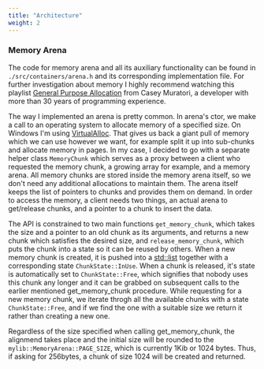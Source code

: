 ```yaml
---
title: "Architecture"
weight: 2
---
```


### Memory Arena 
The code for memory arena and all its auxiliary functionality can be found in `./src/containers/arena.h`
and its corresponding implementation file. For further investigation about memory I highly recommend watching this playlist [General Purpose Allocation](https://www.youtube.com/watch?v=MvDUe2evkHg&list=PLEMXAbCVnmY6Azbmzj3BiC3QRYHE9QoG7&ab_channel=MollyRocket) from Casey Muratori, a developer with more than 30 years of programming experience.

The way I implemented an arena is pretty common. In arena's ctor, we make a call to an operating system to allocate memory of a specified size. On Windows I'm using [VirtualAlloc](https://learn.microsoft.com/en-us/windows/win32/api/memoryapi/nf-memoryapi-virtualalloc). That gives us back a giant pull of memory which we can use however we want, 
for example split it up into sub-chunks and allocate memory in pages.
In my case, I decided to go with a separate helper class `MemoryChunk` which serves as a proxy between a client who requested the memory chunk, a growing array for example, and a memory arena. All memory chunks are stored inside the memory arena itself, 
so we don't need any additional allocations to maintain them. The arena itself keeps the list of pointers to chunks and provides them on demand. In order to access the memory, a client needs two things, an actual arena to get/release chunks, and a pointer 
to a chunk to insert the data.

The API is constrained to two main functions `get_memory_chunk`, which takes the size and a pointer to an old chunk as its arguments, and returns a new chunk which satisfies the desired size, and `release_memory_chunk`, which puts the chunk into a state so it can be reused by others. When a new memory chunk is created, it is pushed into a [std::list](https://en.cppreference.com/w/cpp/container/list) together with a corresponding state `ChunkState::InUse`. When a chunk is released, it's state is automatically set to `ChunkState::Free`, which signifies 
that nobody uses this chunk any longer and it can be grabbed on subsequent calls to the earlier mentioned get_memory_chunk procedure.
While requesting for a new memory chunk, we iterate throgh all the available chunks with a state `ChunkState::Free`, and if we find the one with a suitable size we return it rather than creating a new one.

Regardless of the size specified when calling get_memory_chunk, the alignmend takes place and the initial size will be rounded to the  
`mylib::MemoryArena::PAGE_SIZE`, which is currently 1Kib or 1024 bytes. Thus, if asking for 256bytes, a chunk of size 1024 will be created and returned.